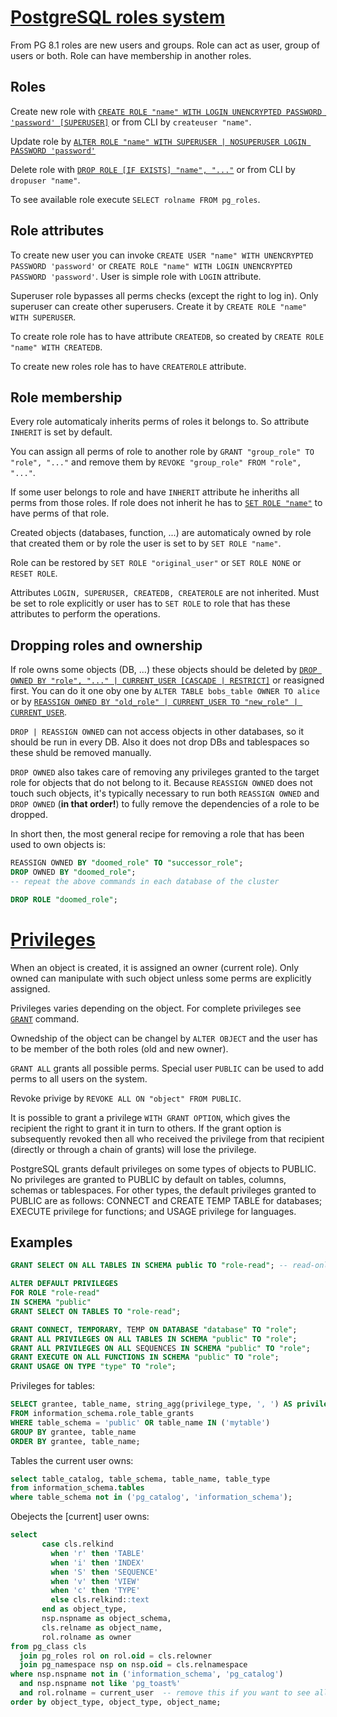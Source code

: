 # [PostgreSQL roles system](http://www.postgresql.org/docs/current/static/user-manag.html)

From PG 8.1 roles are new users and groups. Role can act as user, group of users or both. Role can have membership in another roles.

## Roles
Create new role with [`CREATE ROLE "name" WITH LOGIN UNENCRYPTED PASSWORD 'password' [SUPERUSER]`](http://www.postgresql.org/docs/current/static/sql-createrole.html) or from CLI by `createuser "name"`.

Update role by [`ALTER ROLE "name" WITH SUPERUSER | NOSUPERUSER LOGIN PASSWORD 'password'`](http://www.postgresql.org/docs/current/static/sql-alterrole.html)

Delete role with [`DROP ROLE [IF EXISTS] "name", "..."`](http://www.postgresql.org/docs/current/static/sql-droprole.html) or from CLI by `dropuser "name"`.

To see available role execute `SELECT rolname FROM pg_roles`.

## Role attributes
To create new user you can invoke `CREATE USER "name" WITH UNENCRYPTED PASSWORD 'password'` or `CREATE ROLE "name" WITH LOGIN UNENCRYPTED PASSWORD 'password'`. User is simple role with `LOGIN` attribute.

Superuser role bypasses all perms checks (except the right to log in). Only superuser can create other superusers. Create it by `CREATE ROLE "name" WITH SUPERUSER`.

To create role role has to have attribute `CREATEDB`, so created by `CREATE ROLE "name" WITH CREATEDB`.

To create new roles role has to have `CREATEROLE` attribute.

## Role membership
Every role automaticaly inherits perms of roles it belongs to. So attribute `INHERIT` is set by default.

You can assign all perms of role to another role by `GRANT "group_role" TO "role", "..."` and remove them by `REVOKE "group_role" FROM "role", "..."`.

If some user belongs to role and have `INHERIT` attribute he inheriths all perms from those roles. If role does not inherit he has to [`SET ROLE "name"`](http://www.postgresql.org/docs/current/static/sql-set-role.html) to have perms of that role.

Created objects (databases, function, ...) are automaticaly owned by role that created them or by role the user is set to by `SET ROLE "name"`.

Role can be restored by `SET ROLE "original_user"` or `SET ROLE NONE` or `RESET ROLE`.

Attributes `LOGIN, SUPERUSER, CREATEDB, CREATEROLE` are not inherited. Must be set to role explicitly or user has to `SET ROLE` to role that has these attributes to perform the operations.

## Dropping roles and ownership
If role owns some objects (DB, ...) these objects should be deleted by [`DROP OWNED BY "role", "..." | CURRENT_USER [CASCADE | RESTRICT]`](http://www.postgresql.org/docs/current/static/sql-drop-owned.html) or reasigned first. You can do it one oby one by `ALTER TABLE bobs_table OWNER TO alice` or by [`REASSIGN OWNED BY "old_role" | CURRENT_USER TO "new_role" | CURRENT_USER`](http://www.postgresql.org/docs/current/static/sql-reassign-owned.html).

`DROP | REASSIGN OWNED` can not access objects in other databases, so it should be run in every DB. Also it does not drop DBs and tablespaces so these shuld be removed manually.

`DROP OWNED` also takes care of removing any privileges granted to the target role for objects that do not belong to it. Because `REASSIGN OWNED` does not touch such objects, it's typically necessary to run both `REASSIGN OWNED` and `DROP OWNED` (**in that order!**) to fully remove the dependencies of a role to be dropped.

In short then, the most general recipe for removing a role that has been used to own objects is:

```sql
REASSIGN OWNED BY "doomed_role" TO "successor_role";
DROP OWNED BY "doomed_role";
-- repeat the above commands in each database of the cluster

DROP ROLE "doomed_role";
```

# [Privileges](http://www.postgresql.org/docs/current/static/ddl-priv.html)
When an object is created, it is assigned an owner (current role). Only owned can manipulate with such object unless some perms are explicitly assigned.

Privileges varies depending on the object. For complete privileges see [`GRANT`](http://www.postgresql.org/docs/current/static/sql-grant.html) command.

Ownedship of the object can be changel by `ALTER OBJECT` and the user has to be member of the both roles (old and new owner).

`GRANT ALL` grants all possible perms. Special user `PUBLIC` can be used to add perms to all users on the system.

Revoke privige by `REVOKE ALL ON "object" FROM PUBLIC`.

It is possible to grant a privilege `WITH GRANT OPTION`, which gives the recipient the right to grant it in turn to others. If the grant option is subsequently revoked then all who received the privilege from that recipient (directly or through a chain of grants) will lose the privilege.

PostgreSQL grants default privileges on some types of objects to PUBLIC. No privileges are granted to PUBLIC by default on tables, columns, schemas or tablespaces. For other types, the default privileges granted to PUBLIC are as follows: CONNECT and CREATE TEMP TABLE for databases; EXECUTE privilege for functions; and USAGE privilege for languages.

## Examples

```sql
GRANT SELECT ON ALL TABLES IN SCHEMA public TO "role-read"; -- read-only access to DB
```

```sql
ALTER DEFAULT PRIVILEGES
FOR ROLE "role-read"
IN SCHEMA "public"
GRANT SELECT ON TABLES TO "role-read";
```

```sql
GRANT CONNECT, TEMPORARY, TEMP ON DATABASE "database" TO "role";
GRANT ALL PRIVILEGES ON ALL TABLES IN SCHEMA "public" TO "role";
GRANT ALL PRIVILEGES ON ALL SEQUENCES IN SCHEMA "public" TO "role";
GRANT EXECUTE ON ALL FUNCTIONS IN SCHEMA "public" TO "role";
GRANT USAGE ON TYPE "type" TO "role";
```

Privileges for tables:
```sql
SELECT grantee, table_name, string_agg(privilege_type, ', ') AS privileges
FROM information_schema.role_table_grants
WHERE table_schema = 'public' OR table_name IN ('mytable')
GROUP BY grantee, table_name
ORDER BY grantee, table_name;
```

Tables the current user owns:
```sql
select table_catalog, table_schema, table_name, table_type
from information_schema.tables
where table_schema not in ('pg_catalog', 'information_schema');
```

Obejects the [current] user owns:
```sql
select
       case cls.relkind
         when 'r' then 'TABLE'
         when 'i' then 'INDEX'
         when 'S' then 'SEQUENCE'
         when 'v' then 'VIEW'
         when 'c' then 'TYPE'
         else cls.relkind::text
       end as object_type,
       nsp.nspname as object_schema,
       cls.relname as object_name,
       rol.rolname as owner
from pg_class cls
  join pg_roles rol on rol.oid = cls.relowner
  join pg_namespace nsp on nsp.oid = cls.relnamespace
where nsp.nspname not in ('information_schema', 'pg_catalog')
  and nsp.nspname not like 'pg_toast%'
  and rol.rolname = current_user  -- remove this if you want to see all objects
order by object_type, object_type, object_name;
```
